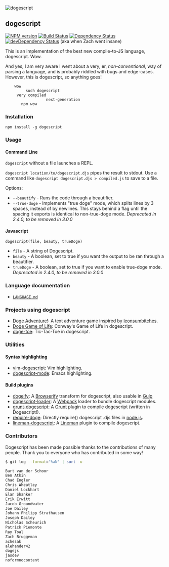 ![dogescript](doge.gif)

## dogescript 

[![NPM version](https://badge.fury.io/js/dogescript.svg)](http://badge.fury.io/js/dogescript) [![Build Status](https://secure.travis-ci.org/dogescript/dogescript.svg?branch=master)](http://travis-ci.org/dogescript/dogescript) [![Dependency Status](https://david-dm.org/dogescript/dogescript.svg)](https://david-dm.org/dogescript/dogescript) [![devDependency Status](https://david-dm.org/dogescript/dogescript/dev-status.svg)](https://david-dm.org/dogescript/dogescript#info=devDependencies)
(aka when Zach went insane)

This is an implementation of the best new compile-to-JS language, dogescript. Wow. 

And yes, I am very aware I went about a very, er, *non-conventional*, way of parsing a language, and is probably riddled with bugs and edge-cases. However, this is dogescript, so anything goes!

```
    wow
         such dogescript
     very compiled
                  next-generation
       npm wow
```


### Installation

`npm install -g dogescript`

### Usage

#### Command Line

`dogescript` without a file launches a REPL.

`dogescript location/to/dogescript.djs` pipes the result to stdout. Use a command like `dogescript dogescript.djs > compiled.js` to save to a file.

Options:

* `--beautify` - Runs the code through a beautifier.
* `--true-doge` - Implements "true doge" mode, which splits lines by 3 spaces, instead of by newlines. This stays behind a flag until the spacing it exports is identical to non-true-doge mode. *Deprecated in 2.4.0, to be removed in 3.0.0*

#### Javascript

`dogescript(file, beauty, trueDoge)`
* `file` - A string of Dogescript.
* `beauty` - A boolean, set to true if you want the output to be ran through a beautifier.
* `trueDoge` - A boolean, set to true if you want to enable true-doge mode. *Deprecated in 2.4.0, to be removed in 3.0.0*

### Language documentation

* [`LANGUAGE.md`](/LANGUAGE.md)

### Projects using dogescript

* [Doge Adventure!](https://github.com/ngscheurich/doge-adventure): A text adventure game inspired by [leonsumbitches](http://dailydoge.tumblr.com/post/21839788086/leonsumbitches-you-have-encountered-a-doge).
* [Doge Game of Life](https://github.com/eerwitt/doge-game-of-life): Conway's Game of Life in dogescript.
* [doge-toe](http://alexdantas.net/games/doge-toe/): Tic-Tac-Toe in dogescript.

### Utilities

#### Syntax highlighting

* [vim-dogescript](https://github.com/valeriangalliat/vim-dogescript): Vim highlighting.
* [dogescript-mode](https://github.com/alexdantas/dogescript-mode): Emacs highlighting.

#### Build plugins

* [dogeify](https://github.com/remixz/dogeify): A [Browserify](http://browserify.org/) transform for dogescript, also usable in [Gulp](https://github.com/gulpjs/gulp)
* [dogescript-loader](https://github.com/Bartvds/dogescript-loader): A [Webpack](https://Webpack.github.io) loader to bundle dogescript modules.
* [grunt-dogescript](https://github.com/Bartvds/grunt-dogescript): A [Grunt](http://gruntjs.com) plugin to compile dogescript (written in Dogescript!).
* [require-doge](https://github.com/Bartvds/require-doge): Directly require() dogescript .djs files in [node.js](http://www.nodejs.org).
* [lineman-dogescript](https://github.com/linemanjs/lineman-dogescript): A [Lineman](http://linemanjs.com/) plugin to compile dogescript.

### Contributors

Dogescript has been made possible thanks to the contributions of many people. Thank you to everyone who has contributed in some way!

```bash
$ git log --format='%aN' | sort -u

Bart van der Schoor
Ben Atkin
Chad Engler
Chris Wheatley
Daniel Lockhart
Elan Shanker
Erik Erwitt
Jacob Groundwater
Joe Dailey
Johann Philipp Strathausen
Joseph Dailey
Nicholas Scheurich
Patrick Piemonte
Ray Toal
Zach Bruggeman
achesak
alehander42
dogejs
jasdev
noformnocontent
```
